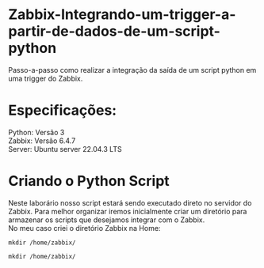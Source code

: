 # Zabbix-Integrando-um-trigger-a-partir-de-dados-de-um-script-python
Passo-a-passo como realizar a integração da saída de um script python em uma trigger do Zabbix.

# Especificações:<br />
Python: Versão 3<br />
Zabbix: Versão 6.4.7<br />
Server: Ubuntu server 22.04.3 LTS<br />


# Criando o Python Script<br />
Neste laborário nosso script estará sendo executado direto no servidor do Zabbix. Para melhor organizar iremos inicialmente criar um diretório para armazenar os scripts que desejamos integrar com o Zabbix.<br />
No meu caso criei o diretório Zabbix na Home:<br />

<pre class="notranslate"><code class="notranslate">mkdir /home/zabbix/
</code></pre>
<code class="notranslate">mkdir /home/zabbix/</code>
